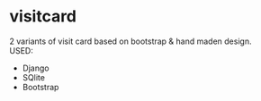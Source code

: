 # visitcard

2 variants of visit card based on bootstrap & hand maden design.<br>
USED:
- Django
- SQlite
- Bootstrap

